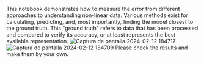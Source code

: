 This notebook demonstrates how to measure the error from different approaches to understanding non-linear data. Various methods exist for calculating, predicting, and, most importantly, finding the model closest to the ground truth. This "ground truth" refers to data that has been processed and compared to verify its accuracy, or at least represents the best available representation.
![Captura de pantalla 2024-02-12 184717](https://github.com/SantiagoLunaMir/Nonlineardata_PolinomialSplinesFurier/assets/111355326/0c98bd89-7f5c-4aba-9090-adf804cec19b)
![Captura de pantalla 2024-02-12 184709](https://github.com/SantiagoLunaMir/Nonlineardata_PolinomialSplinesFurier/assets/111355326/11671613-2354-4776-b325-17d9b5a34f14)
Please check the results and make them by your own.
